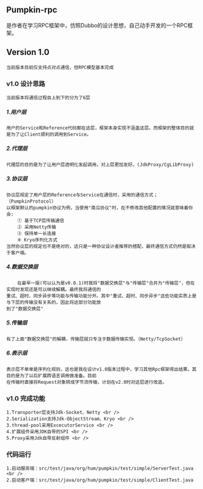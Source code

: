 ## Pumpkin-rpc
是作者在学习RPC框架中，仿照Dubbo的设计思想，自己动手开发的一个RPC框架。

Version 1.0
---------------
    当前版本目前仅支持点对点通信，但RPC模型基本完成
### v1.0 设计思路
    当前版本将通信过程自上到下的分为了6层
##### 1.用户层
    用户的Service和Reference代码都在这层，框架本身实现不涵盖这层。而框架的整体目的就是为了让Client顺利的调用到Service。
##### 2.代理层
    代理层的目的是为了让用户层透明化发起调用，对上层更加友好。(JdkProxy/CgLibProxy)
##### 3.协议层
    协议层规定了用户层的Reference与Service在通信时，采用的通信方式；（PumpkinProtocol）
    以框架默认的pumpkin协议为例，当使用"南瓜协议"时，在不修改其他配置的情况就意味着你会:
        ① 基于TCP层传输通信 
        ② 采用Netty传输 
        ③ 保持单一长连接 
        ④ Kryo序列化方式
    当然协议层的规定也不是绝对的，这只是一种协议设计者推荐的搭配，最终通信方式仍然是取决于客户端。
##### 4.数据交换层
        在最早一版(可以认为是v0.0.1)时我将"数据交换层"与"传输层"合并为"传输层"，但在实现时发现还是可以继续解耦。最终我将通信的
    重试、超时、同步异步等功能与传输功能分开。其中"重试、超时、同步异步"这些功能实质上是与下层的传输没有关系的，因此将这部分功能放
    到了"数据交换层"
##### 5.传输层
    有了上面"数据交换层"的解耦，传输层就只专注于数据传输实现。（Netty/TcpSocket）
##### 6.表示层
    表示层不单单是序列化规则，这也是我在设计v1.0版本过程中，学习其他Rpc框架得出结果。其目的是为了以后扩展跨语言调用做准备。目前
    在传输时直接将Request对象转成字节流传输，计划在v2.0时对这层进行改造。
    
### v1.0 完成功能
    1.Transporter层支持Jdk-Socket、Netty <br />
    2.Serialization支持Jdk-ObjectStream、Kryo <br />
    3.thread-pool采用ExcecutorService <br />
    4.扩展组件采用JDK自带的SPI <br />
    5.Proxy采用Jdk自带反射组件 <br />

### 代码运行
    1.启动服务端：src/test/java/org/hum/pumpkin/test/simple/ServerTest.java <br />
    2.启动客户端：src/test/java/org/hum/pumpkin/test/simple/ClientTest.java

